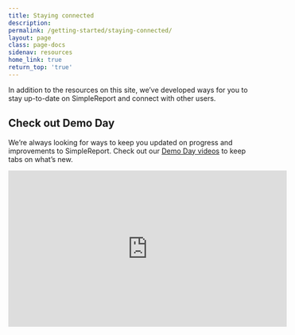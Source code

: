 ```yaml
---
title: Staying connected
description:
permalink: /getting-started/staying-connected/
layout: page
class: page-docs
sidenav: resources
home_link: true
return_top: 'true'
---
```


In addition to the resources on this site, we’ve developed ways for you to stay up-to-date on SimpleReport and connect with other users.

## Check out Demo Day

We’re always looking for ways to keep you updated on progress and improvements to SimpleReport. Check out our [Demo Day videos](https://www.youtube.com/playlist?list=PL3U3nqqPGhaZbRpj1r7dE1W2tIzcjthbh) to keep tabs on what’s new.

<div class="usa-embed-container">
  <iframe title="USDS-CDC PRIME Demo Day Playlist" width="560" height="315" src="https://www.youtube.com/embed/playlist?list=PL3U3nqqPGhaZbRpj1r7dE1W2tIzcjthbh" frameborder="0" allow="autoplay; encrypted-media" allowfullscreen></iframe>
</div>
